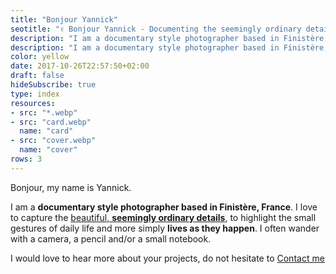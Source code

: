 ```yaml
---
title: "Bonjour Yannick"
seotitle: "✌️ Bonjour Yannick - Documenting the seemingly ordinary details"
description: "I am a documentary style photographer based in Finistère, France"
description: "I am a documentary style photographer based in Finistère, France"
color: yellow
date: 2017-10-26T22:57:50+02:00
draft: false
hideSubscribe: true
type: index
resources:
- src: "*.webp"
- src: "card.webp"
  name: "card"
- src: "cover.webp"
  name: "cover"
rows: 3
---
```


Bonjour, my name is Yannick.

I am a **documentary style photographer based in Finistère, France**.
I love to capture the [beautiful, **seemingly ordinary details**](/portfolio), to highlight the small gestures of daily life and more simply **lives as they happen**.
I often wander with a camera, a pencil and/or a small notebook.

I would love to hear more about your projects, do not hesitate to [Contact me](mailto:hello@yannickschutz.com)
